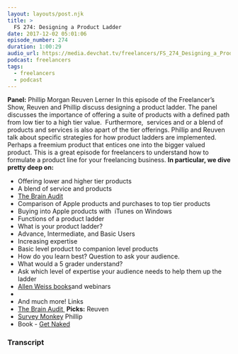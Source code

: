 ```yaml
---
layout: layouts/post.njk
title: >
  FS 274: Designing a Product Ladder
date: 2017-12-02 05:01:06
episode_number: 274
duration: 1:00:29
audio_url: https://media.devchat.tv/freelancers/FS_274_Designing_a_Product_Ladder.mp3
podcast: freelancers
tags:
  - freelancers
  - podcast
---
```


**Panel:** Phillip Morgan Reuven Lerner In this episode of the Freelancer’s Show, Reuven and Phillip discuss designing a product ladder. The panel discusses the importance of offering a suite of products with a defined path from low tier to a high tier value.&nbsp; Furthermore,&nbsp; services and or a blend of products and services is also apart of the tier offerings. Phillip and Reuven talk about specific strategies for how product ladders are implemented. Perhaps a freemium product that entices one into the bigger valued product. This is a great episode for freelancers to understand how to formulate a product line for your freelancing business. **In particular, we dive pretty deep on:&nbsp;**

- Offering lower and higher tier products
- A blend of service and products
- [The Brain Audit](https://www.amazon.com/Brain-Audit-Customers-They-Dont/dp/0473175045)
- Comparison of Apple products and purchases to top tier products
- Buying into Apple products with&nbsp; iTunes on Windows
- Functions of a product ladder
- What is your product ladder?
- Advance, Intermediate, and Basic Users
- Increasing expertise
- Basic level product to companion level products
- How do you learn best? Question to ask your audience.
- What would a 5 grader understand?
- Ask which level of expertise your audience needs to help them up the ladder
- [Allen Weiss books](https://www.alanweiss.com)and webinars
-
- And much more!
  Links
- [The Brain Audit&nbsp;](https://www.amazon.com/Brain-Audit-Customers-They-Dont/dp/0473175045)
  **Picks:** Reuven
- [Survey Monkey](https://www.surveymonkey.com/)
  Phillip
- Book - [Get Naked](http://Getting%20Naked)

### Transcript

&nbsp;
